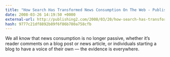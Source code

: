 ```yaml
---
title: "How Search Has Transformed News Consumption On The Web - Publishing 2.0"
date: 2008-03-26 14:19:50 +0000
external-url: http://publishing2.com/2008/03/20/how-search-has-transformed-news-consumption-on-the-web/
hash: 9777c21df8892b89f6f86b780a758cfb
---
```


We all know that news consumption is no longer passive, whether it’s reader comments on a blog post or news article, or individuals starting a blog to have a voice of their own — the evidence is everywhere.
